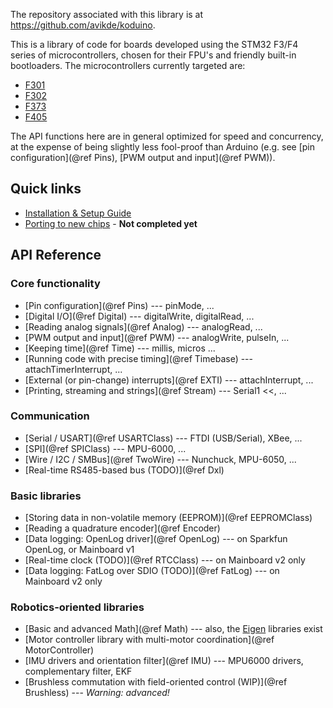 

The repository associated with this library is at https://github.com/avikde/koduino.

This is a library of code for boards developed using the STM32 F3/F4 series of microcontrollers, chosen for their FPU's and friendly built-in bootloaders.
The microcontrollers currently targeted are:

* [F301](http://www.st.com/stm32f301-pr)
* [F302](http://www.st.com/stm32f302-pr1)
* [F373](http://www.st.com/web/catalog/mmc/FM141/SC1169/SS1576/LN10)
* [F405](http://www.st.com/web/en/catalog/mmc/FM141/SC1169/SS1577/LN1035)

The API functions here are in general optimized for speed and concurrency, at the expense of being slightly less fool-proof than Arduino (e.g. see [pin configuration](@ref Pins), [PWM output and input](@ref PWM)).

## Quick links

* [Installation & Setup Guide](Installation.md)
* [Porting to new chips](Porting.md) - **Not completed yet**

<!-- 
* [Writing your first program](Guide.md)
* [Uploading your code](Bootloading.md)
 -->

## API Reference

### Core functionality

* [Pin configuration](@ref Pins) --- pinMode, ...
* [Digital I/O](@ref Digital) --- digitalWrite, digitalRead, ...
* [Reading analog signals](@ref Analog) --- analogRead, ...
* [PWM output and input](@ref PWM) --- analogWrite, pulseIn, ...
* [Keeping time](@ref Time) --- millis, micros ...
* [Running code with precise timing](@ref Timebase) --- attachTimerInterrupt, ...
* [External (or pin-change) interrupts](@ref EXTI) --- attachInterrupt, ...
* [Printing, streaming and strings](@ref Stream) --- Serial1 <<, ...

### Communication

* [Serial / USART](@ref USARTClass) --- FTDI (USB/Serial), XBee, ...
* [SPI](@ref SPIClass) --- MPU-6000, ...
* [Wire / I2C / SMBus](@ref TwoWire) --- Nunchuck, MPU-6050, ...
* [Real-time RS485-based bus (TODO)](@ref Dxl)

### Basic libraries

* [Storing data in non-volatile memory (EEPROM)](@ref EEPROMClass)
* [Reading a quadrature encoder](@ref Encoder)
* [Data logging: OpenLog driver](@ref OpenLog) --- on Sparkfun OpenLog, or Mainboard v1
* [Real-time clock (TODO)](@ref RTCClass) --- on Mainboard v2 only
* [Data logging: FatLog over SDIO (TODO)](@ref FatLog) --- on Mainboard v2 only

### Robotics-oriented libraries

* [Basic and advanced Math](@ref Math) --- also, the [Eigen](http://eigen.tuxfamily.org/index.php?title=Main_Page) libraries exist
* [Motor controller library with multi-motor coordination](@ref MotorController)
* [IMU drivers and orientation filter](@ref IMU) --- MPU6000 drivers, complementary filter, EKF
* [Brushless commutation with field-oriented control (WIP)](@ref Brushless) --- *Warning: advanced!*

